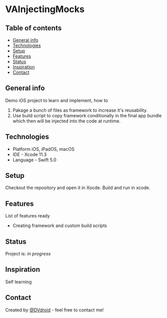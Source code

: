 # VAInjectingMocks

## Table of contents
* [General info](#general-info)
* [Technologies](#technologies)
* [Setup](#setup)
* [Features](#features)
* [Status](#status)
* [Inspiration](#inspiration)
* [Contact](#contact)

## General info
Demo iOS project to learn and implement, how to 
1. Pakage a bunch of files as framework to increase it's reusability.
2. Use build script to copy framework conditionally in the final app bundle which then will be injected into the code at runtime.


## Technologies
* Platform iOS, iPadOS, macOS
* IDE - Xcode 11.3
* Language - Swift 5.0 

## Setup
Checkout the repository and open it in Xocde. Build and run in xcode.

## Features
List of features ready 
* Creating framework and custom build scripts

## Status
Project is: _in progress_

## Inspiration
Self learning

## Contact
Created by [@DVdroid](anandin02@gmail.com) - feel free to contact me!

